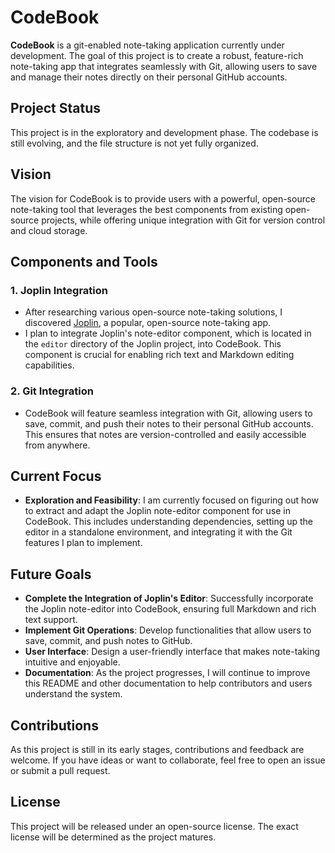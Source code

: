 # CodeBook

**CodeBook** is a git-enabled note-taking application currently under development. The goal of this project is to create a robust, feature-rich note-taking app that integrates seamlessly with Git, allowing users to save and manage their notes directly on their personal GitHub accounts.

## Project Status

This project is in the exploratory and development phase. The codebase is still evolving, and the file structure is not yet fully organized. 

## Vision

The vision for CodeBook is to provide users with a powerful, open-source note-taking tool that leverages the best components from existing open-source projects, while offering unique integration with Git for version control and cloud storage.

## Components and Tools

### 1. **Joplin Integration**
   - After researching various open-source note-taking solutions, I discovered [Joplin](https://joplinapp.org/), a popular, open-source note-taking app. 
   - I plan to integrate Joplin's note-editor component, which is located in the `editor` directory of the Joplin project, into CodeBook. This component is crucial for enabling rich text and Markdown editing capabilities.

### 2. **Git Integration**
   - CodeBook will feature seamless integration with Git, allowing users to save, commit, and push their notes to their personal GitHub accounts. This ensures that notes are version-controlled and easily accessible from anywhere.

## Current Focus

- **Exploration and Feasibility**: I am currently focused on figuring out how to extract and adapt the Joplin note-editor component for use in CodeBook. This includes understanding dependencies, setting up the editor in a standalone environment, and integrating it with the Git features I plan to implement.

## Future Goals

- **Complete the Integration of Joplin's Editor**: Successfully incorporate the Joplin note-editor into CodeBook, ensuring full Markdown and rich text support.
- **Implement Git Operations**: Develop functionalities that allow users to save, commit, and push notes to GitHub.
- **User Interface**: Design a user-friendly interface that makes note-taking intuitive and enjoyable.
- **Documentation**: As the project progresses, I will continue to improve this README and other documentation to help contributors and users understand the system.

## Contributions

As this project is still in its early stages, contributions and feedback are welcome. If you have ideas or want to collaborate, feel free to open an issue or submit a pull request.

## License

This project will be released under an open-source license. The exact license will be determined as the project matures.


